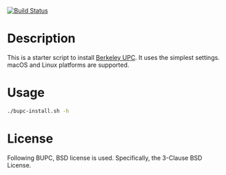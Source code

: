 [![Build Status](https://travis-ci.org/ickc/bupc-install.svg?branch=master)](https://travis-ci.org/ickc/bupc-install)

# Description

This is a starter script to install [Berkeley UPC](http://upc.lbl.gov/download/). It uses the simplest settings. macOS and Linux platforms are supported.

# Usage

```bash
./bupc-install.sh -h
```

# License

Following BUPC, BSD license is used. Specifically, the 3-Clause BSD License.
